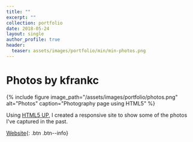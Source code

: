```yaml
---
title: ""
excerpt: ""
collection: portfolio
date: 2018-05-24
layout: single
author_profile: true
header:
  teaser: assets/images/portfolio/min/min-photos.png
---
```


# Photos by kfrankc

{% include figure image_path="/assets/images/portfolio/photos.png" alt="Photos" caption="Photography page using HTML5" %}

Using [HTML5 UP](https://html5up.net/), I created a responsive site to show some of the photos I've captured in the past.

[Website](https://kfrankc.com/photos/){: .btn .btn--info}
